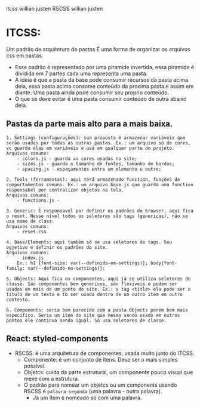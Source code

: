 
itcss willian justen
RSCSS willian justen

# ITCSS: 
Um padrão de arquitetura de pastas
É uma forma de organizar os arquivos css em pastas.
- Esse padrão é representado por uma piramide invertida, essa piramide é dividida em 7 partes cada uma representa uma pasta.
- A ideia é que a pasta da base pode consumir recursos da pasta acima dela, essa pasta acima consome conteúdo da proxima pasta e assim em diante. Uma pasta ainda pode consumir seu proprio conteúdo.
- O que se deve evitar é uma pasta consumir conteúdo de outra abaixo dela.

 ## Pastas da parte mais alto para a mais baixa.
 
    1. Settings (configurações): sua proposta é armazenar variáveis que serão usadas por todas as outras pastas. Ex.: um arquivo só de cores, vc guarda elas em variáveis e usá em qualquer parte do projeto.
    Arquivos comuns: 
        - colors.js - guarda as cores usadas no site; 
        - sizes.js - guarda o tamanho de fontes, tamanho de bordas;
        - spacing.js - espaçamentos entre um elemento e outro;

    2. Tools (ferramentas): aqui terá armazenado function, funções de comportamentos comuns. Ex.: um arquivo base.js que guarda uma function responsabel por centralizar objetos na tela.
    Arquivos comuns: 
        - functions.js - 

    3. Generic: É responsavel por definir os padrões do browser, aqui fica o reset. Nesse nível todos os seletores são tags (genericas), não se usa nome de class.
    Arquivos comuns:
        - reset.css

    4. Base/Elements: aqui também só se usa seletores de tags. Seu ogjetivo é definir os padrões do site.
    Arquivos comuns:
        - index.js  
        Ex.: h1 {font-size: var(--definido-em-settings)}; body{font-family: var(--definido-no-settings)};

    5. Objects: Aqui fica os componentes, aqui já se utiliza seletores de classe. São componentes bem genéricos, são flexiveis e podem ser usados em mais de um ponto do site. Ex.: a tag <title> ela pode ser o titulo de um texto e tb ser usada dentro de um outro item em outro contesto.

    6. Components: seria bem parecido com a pasta Objects porém bem mais específico. Seria um item do site que mesmo sendo usado em outros pontos ele continua sendo igual. Só usa seletores de classe.




   ## React: styled-components



- RSCSS: é uma arquitetura de componentes, usada muito junto do ITCSS.
    - Componente: é um conjunto de itens. Deve ser o mais simples possível.
    - Objetcs: cuida da parte estrutural, um componente pouco visual que mexe com a estrutura.
    - O padrão para nomear um objetcs ou um components usando RSCSS é `palavra-segunda` (uma palavra - outra palavra).
        - Já um item é nomeado só com uma palavra.